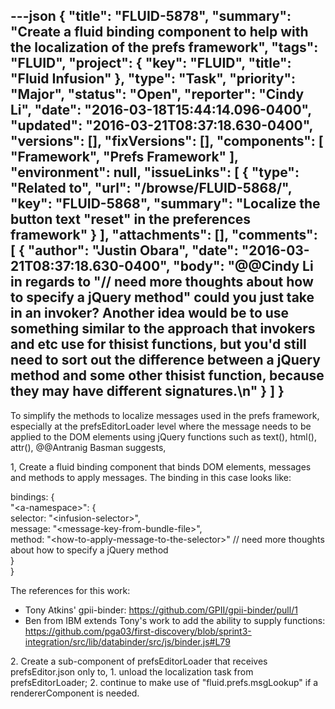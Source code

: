 ---json
{
  "title": "FLUID-5878",
  "summary": "Create a fluid binding component to help with the localization of the prefs framework",
  "tags": "FLUID",
  "project": {
    "key": "FLUID",
    "title": "Fluid Infusion"
  },
  "type": "Task",
  "priority": "Major",
  "status": "Open",
  "reporter": "Cindy Li",
  "date": "2016-03-18T15:44:14.096-0400",
  "updated": "2016-03-21T08:37:18.630-0400",
  "versions": [],
  "fixVersions": [],
  "components": [
    "Framework",
    "Prefs Framework"
  ],
  "environment": null,
  "issueLinks": [
    {
      "type": "Related to",
      "url": "/browse/FLUID-5868/",
      "key": "FLUID-5868",
      "summary": "Localize the button text \"reset\" in the preferences framework"
    }
  ],
  "attachments": [],
  "comments": [
    {
      "author": "Justin Obara",
      "date": "2016-03-21T08:37:18.630-0400",
      "body": "@@Cindy Li in regards to \"// need more thoughts about how to specify a jQuery method\" could you just take in an invoker? Another idea would be to use something similar to the approach that invokers and etc use for thisist functions, but you'd still need to sort out the difference between a jQuery method and some other thisist function, because they may have different signatures.\n"
    }
  ]
}
---
To simplify the methods to localize messages used in the prefs framework, especially at the prefsEditorLoader level where the message needs to be applied to the DOM elements using jQuery functions such as text(), html(), attr(), @@Antranig Basman suggests,

1, Create a fluid binding component that binds DOM elements, messages and methods to apply messages. The binding in this case looks like:

bindings: {\
"\<a-namespace>": {\
selector: "\<infusion-selector>",\
message: "\<message-key-from-bundle-file>",\
method: "\<how-to-apply-message-to-the-selector>"  // need more thoughts about how to specify a jQuery method\
}\
}

The references for this work:

* Tony Atkins' gpii-binder: <https://github.com/GPII/gpii-binder/pull/1>
* Ben from IBM extends Tony's work to add the ability to supply functions: <https://github.com/pga03/first-discovery/blob/sprint3-integration/src/lib/databinder/src/js/binder.js#L79>

2\. Create a sub-component of prefsEditorLoader that receives prefsEditor.json only to, 1. unload the localization task from prefsEditorLoader; 2. continue to make use of "fluid.prefs.msgLookup" if a rendererComponent is needed.

        